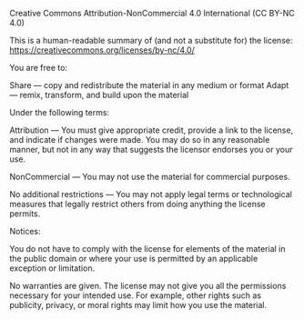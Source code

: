 Creative Commons Attribution-NonCommercial 4.0 International (CC BY-NC 4.0)

This is a human-readable summary of (and not a substitute for) the license: https://creativecommons.org/licenses/by-nc/4.0/

You are free to:

Share — copy and redistribute the material in any medium or format
Adapt — remix, transform, and build upon the material

Under the following terms:

Attribution — You must give appropriate credit, provide a link to the license, and indicate if changes were made. You may do so in any reasonable manner, but not in any way that suggests the licensor endorses you or your use.

NonCommercial — You may not use the material for commercial purposes.

No additional restrictions — You may not apply legal terms or technological measures that legally restrict others from doing anything the license permits.

Notices:

You do not have to comply with the license for elements of the material in the public domain or where your use is permitted by an applicable exception or limitation.

No warranties are given. The license may not give you all the permissions necessary for your intended use. For example, other rights such as publicity, privacy, or moral rights may limit how you use the material.
